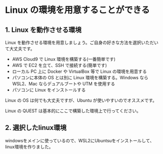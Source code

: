 # Linux の環境を用意することができる

## 1. Linux を動作させる環境

Linux を動作させる環境を用意しましょう。ご自身の好きな方法を選択いただいて大丈夫です。

- AWS Cloud9 で Linux 環境を構築する(一番簡単です)
- AWS で EC2 を立て、SSH で接続する(簡単です)
- ローカル PC 上に Docker や VirtualBox 等で Linux の環境を用意する
- パソコンに本体の OS とは別に Linux 環境を構築する。Windows なら WSL2、Mac ならデュアルブートや UTM を使用する
- パソコンに Linux をインストールする

Linux の OS は何でも大丈夫ですが、Ubuntu が使いやすいのでオススメです。

Linux の QUEST は基本的にここで構築した環境上で行ってください。

## 2. 選択したlinux環境

windowsをメインに使っているので、WSL2にUbuntsuをインストールして、linux環境を作りました。 